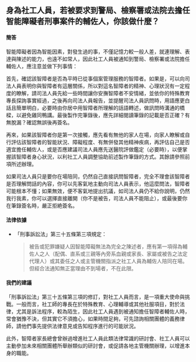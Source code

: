 ## 身為社工人員，若被要求到警局、檢察署或法院去擔任智能障礙者刑事案件的輔佐人，你該做什麼？

#### 簡答

智能障礙者因為智能因素，對發生過的事，不僅記憶力較一般人差，就連理解、表達與陳述的能力，也遠不如常人，因此社工人員被通知到警局、檢察署或法院擔任輔佐人，應注意並做下列事情：

首先，確認該智障者是否為平時已從事個案管理服務的智障者。如果是，可以向司法人員表明你與智障者有這層關係，所以對這名智障者的精神、心理狀況有一定程度的瞭解，請司法人員先給一些時間讓你安撫智障者不安情緒，並依你的特殊教育專長探詢事實經過，之後再向司法人員報告，並提醒司法人員訊問時，用語應更白話且簡單明白，必要時由你居中用智障者所理解的話語轉述，做訊問時溝通的橋樑，以避免雞同鴨講。最後製作完筆錄後，應先詳細閱讀筆錄的記載是否正確？有無脫漏？確認無誤後再簽名。

再來，如果該智障者你是第一次接觸，應先看有無他的家人在場，向家人瞭解或自行評估該智障者的智能狀況、障礙程度、有無併發其他精神疾病，再評估自己是否適宜擔任輔佐人，或是否應建議司法人員應先送醫院評做鑑定（必要時），以便掌握該智障者身心狀況，以利社工人員調整協助前述製作筆錄的方式。其餘請參照前項所述辦理。

如果司法人員只是要你在場陪同，仍然自己直接訊問智障者，完全不理會該智障者是否理解問話的內容，你可以先客氣地主動向司法人員表示，他這麼問法，智障者可能根本不懂；如果無效，便不客氣地提出抗議，如司法人員仍不給你說明，仍然我行我素，你可以選擇直接離開（你不是被告，司法人員不能阻止），或最後要你在筆錄簽名時，嚴正拒絶簽名。

#### 法律依據

* 「刑事訴訟法」第三十五條第三項規定：

   > 被告或犯罪嫌疑人因智能障礙無法為完全之陳述者，應有第一項得為輔佐人之人（配偶、直系或三親等內旁系血親或家長、家屬或被告之法定代理人）或其委任之人或主管機關指派之社工人員為輔佐人陪同在場。但經合法通知無正當理由不到場者，不在此限。

#### 我們的建議

「刑事訴訟法」第三十五條第三項的修訂，對社工人員而言，是一項重大使命與挑戰。一般而言，社工師的專長在於特殊教育、心理輔導或其他社服項目，對於法律，尤其是訴法程序，較為陌生，因此社工人員遇到被通知擔任智障者輔佐人時，常會猶豫不決，但其實它不須擔心，如果時間足夠，可先諮詢相關團體的義務律師，請他們事先提供法律意見或告知程序進行的可能狀況。

此外，智障者家長總會曾辦過增進社工人員此類法律常識的研討會、社工人員可以主動參加未來相關團體所舉辦類似的研討會，或促請各地主管機關辦理，以增進本身的職能。

